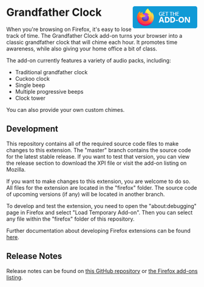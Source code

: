 # Grandfather Clock [<img align="right" src=".github/firefox.png">](https://addons.mozilla.org/firefox/addon/grandfather-fox/)
When you're browsing on Firefox, it's easy to lose track of time. The Grandfather Clock add-on turns your browser into a classic grandfather clock that will chime each hour. It promotes time awareness, while also giving your home office a bit of class.

The add-on currently features a variety of audio packs, including:
* Traditional grandfather clock
* Cuckoo clock
* Single beep
* Multiple progressive beeps
* Clock tower

You can also provide your own custom chimes.

## Development
This repository contains all of the required source code files to make changes to this extension. The "master" branch contains the source code for the latest stable release. If you want to test that version, you can view the release section to download the XPI file or visit the add-on listing on Mozilla.

If you want to make changes to this extension, you are welcome to do so. All files for the extension are located in the "firefox" folder. The source code of upcoming versions (if any) will be located in another branch.

To develop and test the extension, you need to open the "about:debugging" page in Firefox and select "Load Temporary Add-on". Then you can select any file within the "firefox" folder of this repository.

Further documentation about developing Firefox extensions can be found [here](https://developer.mozilla.org/docs/Mozilla/Add-ons/WebExtensions/Your_first_WebExtension).

## Release Notes
Release notes can be found on [this GitHub repository](https://github.com/WesleyBranton/Grandfather-Fox/releases) or [the Firefox add-ons listing](https://addons.mozilla.org/firefox/addon/grandfather-fox/versions/).
